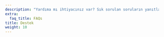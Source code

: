 ```yaml
---
description: "Yardıma mı ihtiyacınız var? Sık sorulan soruların yanıtlarını arayın. İhtiyacınız olan desteği alın ve yardım için topluluktaki diğer kişilerle bağlantı kurun."
extra:
  faq_title: FAQs
title: Destek
weight: 10
---
```

